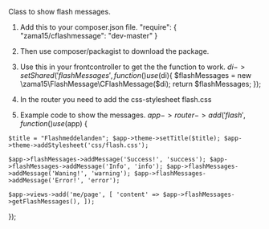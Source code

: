 Class to show flash messages.

  1.  Add this to your composer.json file. "require": { "zama15/cflashmessage": "dev-master" }

  2.  Then use composer/packagist to download the package.

  3.  Use this in your frontcontroller to get the the function to work. $di->setShared('flashMessages', function() use ($di){ $flashMessages = new \zama15\FlashMessage\CFlashMessage($di); return $flashMessages; });

  4.  In the router you need to add the css-stylesheet flash.css

  5.  Example code to show the messages. $app->router->add('flash', function() use ($app) {

    $title = "Flashmeddelanden"; $app->theme->setTitle($title); $app->theme->addStylesheet('css/flash.css');

    $app->flashMessages->addMessage('Success!', 'success'); $app->flashMessages->addMessage('Info', 'info'); $app->flashMessages->addMessage('Waning!', 'warning'); $app->flashMessages->addMessage('Error!', 'error');

    $app->views->add('me/page', [ 'content' => $app->flashMessages->getFlashMessages(), ]);

});
